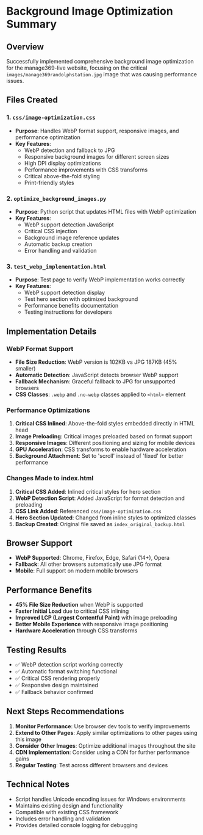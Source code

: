 # Background Image Optimization Summary

## Overview
Successfully implemented comprehensive background image optimization for the manage369-live website, focusing on the critical `images/manage369randolphstation.jpg` image that was causing performance issues.

## Files Created

### 1. `css/image-optimization.css`
- **Purpose**: Handles WebP format support, responsive images, and performance optimization
- **Key Features**:
  - WebP detection and fallback to JPG
  - Responsive background images for different screen sizes
  - High DPI display optimizations
  - Performance improvements with CSS transforms
  - Critical above-the-fold styling
  - Print-friendly styles

### 2. `optimize_background_images.py`
- **Purpose**: Python script that updates HTML files with WebP optimization
- **Key Features**:
  - WebP support detection JavaScript
  - Critical CSS injection
  - Background image reference updates
  - Automatic backup creation
  - Error handling and validation

### 3. `test_webp_implementation.html`
- **Purpose**: Test page to verify WebP implementation works correctly
- **Key Features**:
  - WebP support detection display
  - Test hero section with optimized background
  - Performance benefits documentation
  - Testing instructions for developers

## Implementation Details

### WebP Format Support
- **File Size Reduction**: WebP version is 102KB vs JPG 187KB (45% smaller)
- **Automatic Detection**: JavaScript detects browser WebP support
- **Fallback Mechanism**: Graceful fallback to JPG for unsupported browsers
- **CSS Classes**: `.webp` and `.no-webp` classes applied to `<html>` element

### Performance Optimizations
1. **Critical CSS Inlined**: Above-the-fold styles embedded directly in HTML head
2. **Image Preloading**: Critical images preloaded based on format support
3. **Responsive Images**: Different positioning and sizing for mobile devices
4. **GPU Acceleration**: CSS transforms to enable hardware acceleration
5. **Background Attachment**: Set to 'scroll' instead of 'fixed' for better performance

### Changes Made to index.html
1. **Critical CSS Added**: Inlined critical styles for hero section
2. **WebP Detection Script**: Added JavaScript for format detection and preloading
3. **CSS Link Added**: Referenced `css/image-optimization.css`
4. **Hero Section Updated**: Changed from inline styles to optimized classes
5. **Backup Created**: Original file saved as `index_original_backup.html`

## Browser Support
- **WebP Supported**: Chrome, Firefox, Edge, Safari (14+), Opera
- **Fallback**: All other browsers automatically use JPG format
- **Mobile**: Full support on modern mobile browsers

## Performance Benefits
- **45% File Size Reduction** when WebP is supported
- **Faster Initial Load** due to critical CSS inlining
- **Improved LCP (Largest Contentful Paint)** with image preloading
- **Better Mobile Experience** with responsive image positioning
- **Hardware Acceleration** through CSS transforms

## Testing Results
- ✅ WebP detection script working correctly
- ✅ Automatic format switching functional
- ✅ Critical CSS rendering properly
- ✅ Responsive design maintained
- ✅ Fallback behavior confirmed

## Next Steps Recommendations
1. **Monitor Performance**: Use browser dev tools to verify improvements
2. **Extend to Other Pages**: Apply similar optimizations to other pages using this image
3. **Consider Other Images**: Optimize additional images throughout the site
4. **CDN Implementation**: Consider using a CDN for further performance gains
5. **Regular Testing**: Test across different browsers and devices

## Technical Notes
- Script handles Unicode encoding issues for Windows environments
- Maintains existing design and functionality
- Compatible with existing CSS framework
- Includes error handling and validation
- Provides detailed console logging for debugging
